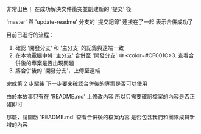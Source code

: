 非常出色！
在成功解決文件衝突並創建新的 '提交' 後

'master' 與 'update-readme' 分支的 '提交記錄' 
連接在了一起
表示合併成功了

目前已進行的流程：
1. 確認 '開發分支' 和 '主分支' 的記錄與遠端一致
2. 在本地電腦中將 '主分支' 合併至 '開發分支' 中
<color=#CF001C>3. 查看合併後的專案是否出現問題</color>
4. 將合併後的 '開發分支'，上傳至遠端

完成第 2 步驟後
下一步要來確認合併後的專案是否可以使用

由於本故事只有在 'README.md' 上修改內容
所以只需要確認檔案的內容是否正確即可

那麼，請開啟 'README.md'
查看合併後的檔案內容
是否包含我們和團隊成員新增的內容